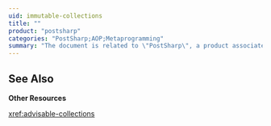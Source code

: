 ```yaml
---
uid: immutable-collections
title: ""
product: "postsharp"
categories: "PostSharp;AOP;Metaprogramming"
summary: "The document is related to \"PostSharp\", a product associated with aspects of AOP and Metaprogramming. It references 'advisable-collections' as additional resources."
---
```

## See Also

**Other Resources**

<xref:advisable-collections>
<br>
